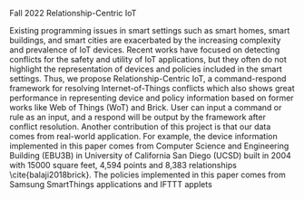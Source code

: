 Fall 2022
Relationship-Centric IoT

Existing programming issues in smart settings such as smart homes, smart buildings, and smart cities are exacerbated by the increasing complexity and prevalence of IoT devices. Recent works have focused on detecting conflicts for the safety and utility of IoT applications, but they often do not highlight the representation of devices and policies included in the smart settings. Thus, we propose Relationship-Centric IoT, a command-respond framework for resolving Internet-of-Things conflicts which also shows great performance in representing device and policy information based on former works like Web of Things (WoT) and Brick. User can input a command or rule as an input, and a respond will be output by the framework after conflict resolution. Another contribution of this project is that our data comes from real-world application. For example, the device information implemented in this paper comes from Computer Science and Engineering Building (EBU3B) in University of California San Diego (UCSD) built in 2004 with 15000 square feet, 4,594 points and 8,383 relationships \cite{balaji2018brick}. The policies implemented in this paper comes from Samsung SmartThings applications and IFTTT applets
